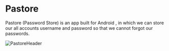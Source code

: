 # Pastore
Pastore (Password Store) is an app built for Android , in which we can store our all accounts username and password so that we cannot forgot our passwords.

![PastoreHeader](https://user-images.githubusercontent.com/52439127/106091738-06407700-6153-11eb-9b8f-9441275624fb.jpg)

